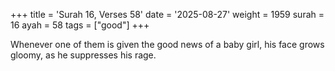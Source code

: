 +++
title = 'Surah 16, Verses 58'
date = '2025-08-27'
weight = 1959
surah = 16
ayah = 58
tags = ["good"]
+++

Whenever one of them is given the good news of a baby girl, his face grows gloomy, as he suppresses his rage.